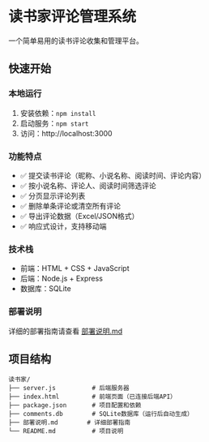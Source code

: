 # 读书家评论管理系统

一个简单易用的读书评论收集和管理平台。

## 快速开始

### 本地运行
1. 安装依赖：`npm install`
2. 启动服务：`npm start`
3. 访问：http://localhost:3000

### 功能特点
- ✅ 提交读书评论（昵称、小说名称、阅读时间、评论内容）
- ✅ 按小说名称、评论人、阅读时间筛选评论
- ✅ 分页显示评论列表
- ✅ 删除单条评论或清空所有评论
- ✅ 导出评论数据（Excel/JSON格式）
- ✅ 响应式设计，支持移动端

### 技术栈
- 前端：HTML + CSS + JavaScript
- 后端：Node.js + Express
- 数据库：SQLite

### 部署说明
详细的部署指南请查看 [部署说明.md](./部署说明.md)

## 项目结构
```
读书家/
├── server.js          # 后端服务器
├── index.html         # 前端页面（已连接后端API）
├── package.json       # 项目配置和依赖
├── comments.db        # SQLite数据库（运行后自动生成）
├── 部署说明.md        # 详细部署指南
└── README.md          # 项目说明
```